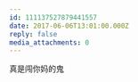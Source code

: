 ```yaml
---
id: 111137527879441557
date: 2017-06-06T13:01:00.000Z
reply: false
media_attachments: 0
---
```


真是闯你妈的鬼 ​​​​

